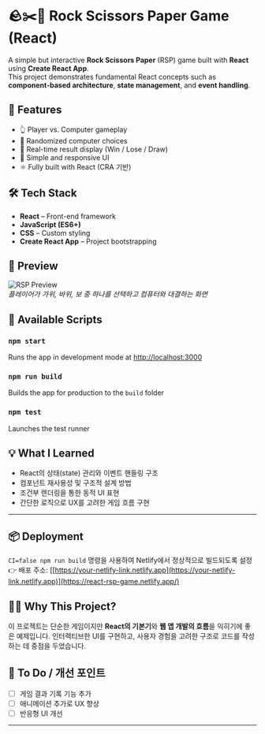 # 🪨✂️📄 Rock Scissors Paper Game (React)

A simple but interactive **Rock Scissors Paper** (RSP) game built with **React** using **Create React App**.  
This project demonstrates fundamental React concepts such as **component-based architecture**, **state management**, and **event handling**.


## 🚀 Features

- 👆 Player vs. Computer gameplay
- 🧠 Randomized computer choices
- 🔄 Real-time result display (Win / Lose / Draw)
- 🎨 Simple and responsive UI
- ⚛️ Fully built with React (CRA 기반)



## 🛠 Tech Stack

- **React** – Front-end framework
- **JavaScript (ES6+)**
- **CSS** – Custom styling
- **Create React App** – Project bootstrapping



## 📸 Preview

![RSP Preview](./preview.gif)  
*플레이어가 가위, 바위, 보 중 하나를 선택하고 컴퓨터와 대결하는 화면*



## 📂 Available Scripts

### `npm start`
Runs the app in development mode at [http://localhost:3000](http://localhost:3000)

### `npm run build`
Builds the app for production to the `build` folder

### `npm test`
Launches the test runner



## 💡 What I Learned

- React의 상태(state) 관리와 이벤트 핸들링 구조
- 컴포넌트 재사용성 및 구조적 설계 방법
- 조건부 렌더링을 통한 동적 UI 표현
- 간단한 로직으로 UX를 고려한 게임 흐름 구현

---

## 📦 Deployment
`CI=false npm run build` 명령을 사용하여 Netlify에서 정상적으로 빌드되도록 설정
👉 배포 주소: [[https://your-netlify-link.netlify.app](https://your-netlify-link.netlify.app)](https://react-rsp-game.netlify.app/)



## 🙋‍♀️ Why This Project?
이 프로젝트는 단순한 게임이지만 **React의 기본기**와 **웹 앱 개발의 흐름**을 익히기에 좋은 예제입니다.
인터랙티브한 UI를 구현하고, 사용자 경험을 고려한 구조로 코드를 작성하는 데 중점을 두었습니다.



## 📘 To Do / 개선 포인트

- [ ] 게임 결과 기록 기능 추가
- [ ] 애니메이션 추가로 UX 향상
- [ ] 반응형 UI 개선

---


